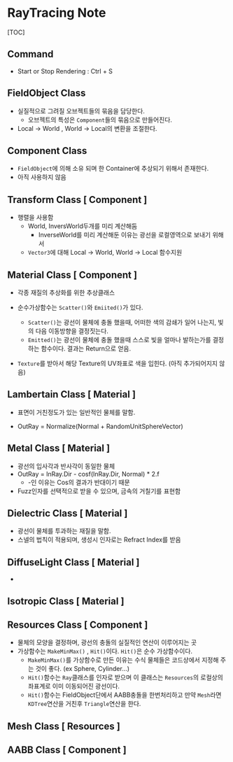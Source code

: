 # RayTracing Note

[TOC]

## Command

- Start or Stop Rendering : Ctrl + S



## FieldObject Class

- 실질적으로 그려질 오브젝트들의 묶음을 담당한다.
  - 오브젝트의 특성은 `Component`들의 묶음으로 만들어진다.
- Local -> World , World -> Local의 변환을 조절한다.



## Component Class

- `FieldObject`에 의해 소유 되며 한 Container에 추상되기 위해서 존재한다.
- 아직 사용하지 않음

## Transform Class [ Component ]

- 행렬을 사용함
  - World, InversWorld두개를 미리 계산해둠
    - InverseWorld를 미리 계산해둔 이유는 광선을 로컬영역으로 보내기 위해서
  - `Vector3`에 대해 Local -> World, World -> Local 함수지원

## Material Class [ Component ]

- 각종 재질의 추상화를 위한 추상클래스

- 순수가상함수는 `Scatter()`와 `Emiited()`가 있다.

  - `Scatter()`는 광선이 물체에 충돌 했을때, 어떠한 색의 감쇄가 일어 나는지, 빛의 다음 이동방향을 결정짓는다.
  - `Emitted()`는 광선이 물체에 충돌 했을때 스스로 빛을 얼마나 발하는가를 결정하는 함수이다. 결과는 Return으로 얻음.

- `Texture`를 받아서 해당 Texture의 UV좌표로 색을 입힌다. (아직 추가되어지지 않음)

  

## Lambertain Class [ Material ]

- 표면이 거친정도가 있는 일반적인 물체를 말함.

- OutRay = Normalize(Normal + RandomUnitSphereVector)

  

## Metal Class [ Material ]

- 광선의 입사각과 반사각이 동일한 물체
- OutRay = InRay.Dir - cosf(InRay.Dir, Normal) * 2.f
  - -인 이유는 Cos의 결과가 반대이기 때문
- Fuzz인자를 선택적으로 받을 수 있으며, 금속의 거칠기를 표현함
  

## Dielectric Class [ Material ]

- 광선이 물체를 투과하는 재질을 말함.
- 스넬의 법칙이 적용되며, 생성시 인자로는 Refract Index를 받음



## DiffuseLight Class [ Material ]

- 

## Isotropic Class [ Material ]









## Resources Class [ Component ]

- 물체의 모양을 결정하며, 광선의 충돌의 실질적인 연산이 이루어지는 곳
- 가상함수는 `MakeMinMax()` , `Hit()`이다. `Hit()`은 순수 가상함수이다.
  - `MakeMinMax()`를 가상함수로 만든 이유는 수식 물체들은 코드상에서 지정해 주는 것이 좋다. (ex Sphere, Cylinder...)
  - `Hit()`함수는 `Ray`클래스를 인자로 받으며 이 클래스는 `Resources`의 로컬상의 좌표계로 이미 이동되어진 광선이다.
  - `Hit()`함수는 FieldObject단에서 AABB충돌을 한번처리하고 만약 `Mesh`라면 `KDTree`연산을 거친후 `Triangle`연산을 한다.

## Mesh Class [ Resources ]



## AABB Class [ Component ]